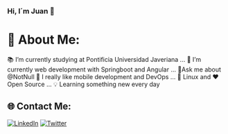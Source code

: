 ### Hi, I´m Juan 👋
# 💫 About Me:
📚 I’m currently studying at Pontificia Universidad Javeriana ...
🌱 I’m currently web development with Springboot and Angular ...
💬Ask me about @NotNull
:blue_heart: I really like mobile development and DevOps ...
:penguin: Linux and ❤️ Open Source ...
:bulb: Learning something new every day 


## 🌐 Contact Me:
[![LinkedIn](https://img.shields.io/badge/LinkedIn-%230077B5.svg?logo=linkedin&logoColor=white)](https://www.linkedin.com/in/juan-esteban-urquijo-huerfano-aa484b199) [![Twitter](https://img.shields.io/badge/Twitter-%231DA1F2.svg?logo=Twitter&logoColor=white)](https://twitter.com/juanurquijo30) 


